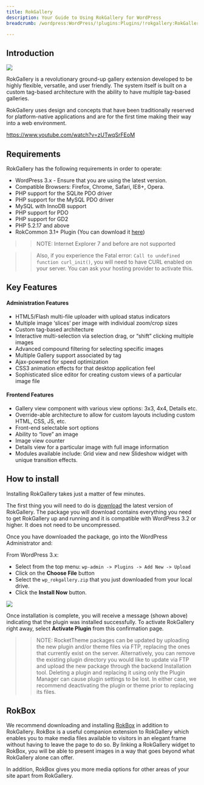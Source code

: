 ```yaml
---
title: RokGallery
description: Your Guide to Using RokGallery for WordPress
breadcrumb: /wordpress:WordPress/!plugins:Plugins/!rokgallery:RokGallery

---
```


Introduction
-----
![][featured]

RokGallery is a revolutionary ground-up gallery extension developed to be highly flexible, versatile, and user friendly. The system itself is built on a custom tag-based architecture with the ability to have multiple tag-based galleries.

RokGallery uses design and concepts that have been traditionally reserved for platform-native applications and are for the first time making their way into a web environment.

https://www.youtube.com/watch?v=zUTwqSrFEoM

Requirements
------------
RokGallery has the following requirements in order to operate:

* WordPress 3.x - Ensure that you are using the latest version.
* Compatible Browsers: Firefox, Chrome, Safari, IE8+, Opera.
* PHP support for the SQLite PDO driver
* PHP support for the MySQL PDO driver
* MySQL with InnoDB support
* PHP support for PDO
* PHP support for GD2
* PHP 5.2.17 and above
* RokCommon 3.1+ Plugin (You can download it [here][download])

>> NOTE: Internet Explorer 7 and before are not supported

>> Also, if you experience the Fatal error: `Call to undefined function curl_init()`, you will need to have CURL enabled on your server. You can ask your hosting provider to activate this.

Key Features
------------
#### Administration Features
* HTML5/Flash multi-file uploader with upload status indicators
* Multiple image ‘slices’ per image with individual zoom/crop sizes
* Custom tag-based architecture
* Interactive multi-selection via selection drag, or “shift” clicking multiple images
* Advanced compound filtering for selecting specific images
* Multiple Gallery support associated by tag
* Ajax-powered for speed optimization
* CSS3 animation effects for that desktop application feel
* Sophisticated slice editor for creating custom views of a particular image file

#### Frontend Features
* Gallery view component with various view options: 3x3, 4x4, Details etc.
* Override-able architecture to allow for custom layouts including custom HTML, CSS, JS, etc.
* Front-end selectable sort options
* Ability to “love” an image
* Image view counter
* Details view for a particular image with full image information
* Modules available include: Grid view and new Slideshow widget with unique transition effects.

How to install
--------------
Installing RokGallery takes just a matter of few minutes.

The first thing you will need to do is [download][download] the latest version of RokGallery. The package you will download contains everything you need to get RokGallery up and running and it is compatible with WordPress 3.2 or higher. It does not need to be uncompressed. 

Once you have downloaded the package, go into the WordPress Administrator and:

From WordPress 3.x:

* Select from the top menu: `wp-admin -> Plugins -> Add New -> Upload`
* Click on the **Choose File** button
* Select the `wp_rokgallery.zip` that you just downloaded from your local drive.
* Click the **Install Now** button.

![][install2]

Once installation is complete, you will receive a message (shown above) indicating that the plugin was installed successfully. To activate RokGallery right away, select **Activate Plugin** from this confirmation page.

>> NOTE: RocketTheme packages can be updated by uploading the new plugin and/or theme files via FTP, replacing the ones that currently exist on the server. Alternatively, you can remove the existing plugin directory you would like to update via FTP and upload the new package through the backend Installation tool. Deleting a plugin and replacing it using only the Plugin Manager can cause plugin settings to be lost. In either case, we recommend deactivating the plugin or theme prior to replacing its files.

RokBox
-----
We recommend downloading and installing [RokBox][rokbox] in addition to RokGallery. RokBox is a useful companion extension to RokGallery which enables you to make media files available to visitors in an elegant frame without having to leave the page to do so. By linking a RokGallery widget to RokBox, you will be able to present images in a way that goes beyond what RokGallery alone can offer.

In addition, RokBox gives you more media options for other areas of your site apart from RokGallery.

[featured]: assets/wp_rokgallery.jpeg
[download]: http://www.rockettheme.com/wordpress/plugins/rokgallery
[rokbox]: ../rokbox/
[admin1]: assets/wp_rokgallery_admin_1.jpeg
[admin2]: assets/wp_rokgallery_admin_2.jpeg
[admin3]: assets/wp_rokgallery_admin_3.jpeg
[admin4]: assets/wp_rokgallery_admin_4.jpeg
[install]: assets/wp_rokgallery_install.jpeg
[install2]: assets/wp_rokgallery_install_1.jpeg
[page1]: assets/wp_rokgallery_page_1.jpeg
[page2]: assets/wp_rokgallery_page_2.jpeg
[page3]: assets/wp_rokgallery_page_3.jpeg
[page4]: assets/wp_rokgallery_page_4.jpeg
[settings]: assets/wp_rokgallery_settings.jpeg
[widget1]: assets/wp_rokgallery_widget_1.jpeg
[widget2]: assets/wp_rokgallery_widget_2.jpeg
[widget3]: assets/wp_rokgallery_widget_3.jpeg
[widget4]: assets/wp-rokgallery_widget_4.jpeg
